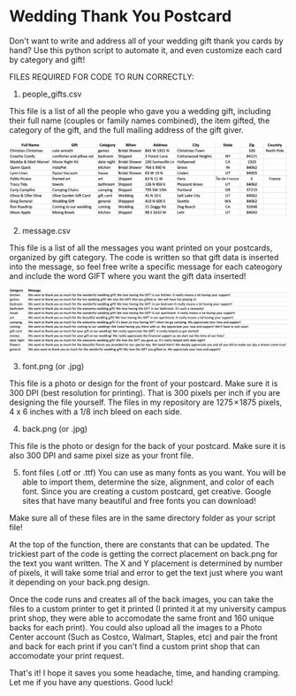 # Wedding Thank You Postcard
Don't want to write and address all of your wedding gift thank you cards by hand? 
Use this python script to automate it, and even customize each card by category and gift!

FILES REQUIRED FOR CODE TO RUN CORRECTLY:

1. people_gifts.csv

This file is a list of all the people who gave you a wedding gift, including their full name (couples or family names combined), the item gifted, the category of the gift, and the full mailing address of the gift giver.

![people_gift template](https://github.com/nicoletucker21/wedding_thankyou_postcard/blob/master/people_gift_template.png)

2. message.csv

This file is a list of all the messages you want printed on your postcards, organized by gift category.
The code is written so that gift data is inserted into the message, so feel free write a specific message for each cateogory and include the word GIFT where you want the gift data inserted!

![message template](https://github.com/nicoletucker21/wedding_thankyou_postcard/blob/master/messages_template.png)

3. font.png (or .jpg)

This file is a photo or design for the front of your postcard. Make sure it is 300 DPI (best resolution for printing). That is 300 pixels per inch if you are designing the file yourself. The files in my repository are 1275 × 1875 pixels, 4 x 6 inches with a 1/8 inch bleed on each side.

4. back.png (or .jpg)

This file is the photo or design for the back of your postcard. Make sure it is also 300 DPI and same pixel size as your front file.

5. font files (.otf or .ttf)
You can use as many fonts as you want. You will be able to import them, determine the size, alignment, and color of each font. Since you are creating a custom postcard, get creative. Google sites that have many beautiful and free fonts you can download!

Make sure all of these files are in the same directory folder as your script file!

At the top of the function, there are constants that can be updated. The trickiest part of the code is getting the correct placement on back.png for the text you want written. The X and Y placement is determined by number of pixels, it will take some trial and error to get the text just where you want it depending on your back.png design.


Once the code runs and creates all of the back images, you can take the files to a custom printer to get it printed (I printed it at my university campus print shop, they were able to accomodate the same front and 160 unique backs for each print). You could also upload all the images to a Photo Center account (Such as Costco, Walmart, Staples, etc) and pair the front and back for each print if you can't find a custom print shop that can accomodate your print request.

That's it! I hope it saves you some headache, time, and handing cramping. Let me if you have any questions. Good luck!
